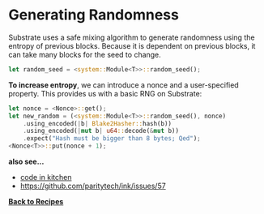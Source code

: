 # Generating Randomness

Substrate uses a safe mixing algorithm to generate randomness using the entropy of previous blocks. Because it is dependent on previous blocks, it can take many blocks for the seed to change. 

```rust
let random_seed = <system::Module<T>>::random_seed();
```

**To increase entropy**, we can introduce a nonce and a user-specified property. This provides us with a basic RNG on Substrate: 
```rust
let nonce = <Nonce>::get();
let new_random = (<system::Module<T>>::random_seed(), nonce)
    .using_encoded(|b| Blake2Hasher::hash(b))
    .using_encoded(|mut b| u64::decode(&mut b))
    .expect("Hash must be bigger than 8 bytes; Qed");
<Nonce<T>>::put(nonce + 1);
```

**also see...**
* [code in kitchen](https://github.com/substrate-developer-hub/recipes/blob/master/kitchen/random/src/lib.rs)
* https://github.com/paritytech/ink/issues/57

**[Back to Recipes](https://substrate.dev/recipes/)**